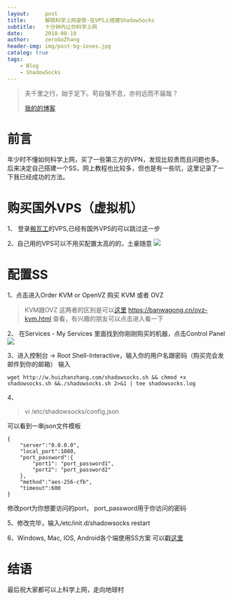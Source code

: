 ```yaml
---
layout:     post
title:      解锁科学上网姿势-在VPS上搭建ShadowSocks
subtitle:   十分钟内让你科学上网
date:       2018-08-19  
author:     zeroGoZhang
header-img: img/post-bg-ioses.jpg
catalog: true
tags:
    - Blog
    - ShadowSocks
---
```


> 夫千里之行，始于足下。苟自强不息，亦何远而不届哉？
>
> [我的的博客](https://github.com/zeroGozhang/zeroGoZhang.github.io)

# 前言
年少时不懂如何科学上网，买了一些第三方的VPN，发现比较贵而且问题也多。后来决定自己搭建一个SS，网上教程也比较多，但也是有一些坑，这里记录了一下我已经成功的方法。

# 购买国外VPS（虚拟机）
1、 登录[搬瓦工](https://bwh1.net/index.php)的VPS,已经有国外VPS的可以跳过这一步

2、自己用的VPS可以不用买配置太高的的，土豪随意
![](https://ws2.sinaimg.cn/large/006tNbRwgy1fufa29bv9oj31kw0trkfd.jpg)

# 配置SS

1、点击进入Order KVM or OpenVZ
   购买 KVM 或者 OVZ
   >KVM跟OVZ 这两者的区别是可以[这里](https://banwagong.cn/ovz-kvm.html) https://banwagong.cn/ovz-kvm.html 查看，有兴趣的朋友可以点击进入看一下

2、
 在Services - My Services 里面找到你刚刚购买的机器，点击Control Panel
![](https://ws3.sinaimg.cn/large/006tNbRwgy1fufalfx6mdj31kw0tt0zq.jpg)

3、进入控制台 -> Root Shell-Interactive，输入你的用户名跟密码（购买完会发邮件到你的邮箱）
输入
```shell
wget http://w.huizhanzhang.com/shadowsocks.sh && chmod +x shadowsocks.sh &&./shadowsocks.sh 2>&1 | tee shadowsocks.log
```
4、
> vi /etc/shadowsocks/config.json

可以看到一串json文件模板
```
{
    "server":"0.0.0.0",
    "local_port":1080,
    "port_password":{
        "port1": "port_password1",
        "port2": "port_password2"
    },
    "method":"aes-256-cfb",
    "timeout":600
}
```

修改port为你想要访问的port， port_password用于你访问的密码

5、修改完毕，输入/etc/init.d/shadowsocks restart

6、Windows, Mac, IOS, Android各个端使用SS方案 可以戳[这里](https://crifan.github.io/scientific_network_summary/website/server_client_mode/ss_client/client_ios.html)

# 结语

最后祝大家都可以上科学上网，走向地球村
